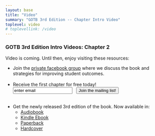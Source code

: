 ```yaml
---
layout: base
title: "Video"
summary: "GOTB 3rd Edition -- Chapter Intro Video"
toplevel: video
# toplevellink: /video
---
```


<h3>GOTB 3rd Edition Intro Videos: Chapter 2</h3>
Video is coming. Until then, enjoy visiting these resources:
<ul>
<li>Join the <a href="https://www.facebook.com/groups/GreatOnTheirBehalf">private facebook group</a> where we discuss the book and strategies for improving student outcomes.<br/><br/></li>
<li>Receive the first chapter for free today!<br/>
<form action="https://formspree.io/f/xayzdydv" method="POST"><input type="hidden" value="gotb subscribe form" name="form">
<input type="email" value="enter email" name="email"> &nbsp; <button type="submit">Join the mailing list!</button>
</form><br/></li>


<li>Get the newly released 3rd edition of the book. Now available in:<ul>
<li><a href="https://www.amazon.com/dp/B0CVNLVSJ3/?&_encoding=UTF8&tag=esb0b3-20&linkCode=ur2&linkId=fac456155eede9a203956cc5dd672283&camp=1789&creative=9325">Audiobook</a></li>

<li><a href="https://www.amazon.com/Great-Their-Behalf-School-Effective-ebook/dp/B0CNCK9JN9/?&_encoding=UTF8&tag=esb0b3-20&linkCode=ur2&linkId=fac456155eede9a203956cc5dd672283&camp=1789&creative=9325">Kindle Ebook</a></li>

<li><a href="https://www.amazon.com/Great-Their-Behalf-School-Effective/dp/1398389765/?&_encoding=UTF8&tag=esb0b3-20&linkCode=ur2&linkId=fac456155eede9a203956cc5dd672283&camp=1789&creative=9325">Paperback</a></li>

<li><a href="https://www.amazon.com/Great-Their-Behalf-School-Effective/dp/1544534876/?&_encoding=UTF8&tag=esb0b3-20&linkCode=ur2&linkId=fac456155eede9a203956cc5dd672283&camp=1789&creative=9325">Hardcover</a></li>
</ul></li>
</ul>
